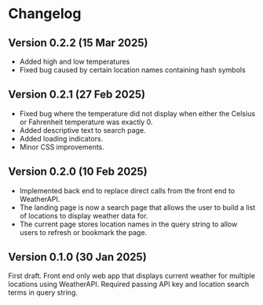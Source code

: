 # Changelog

## Version 0.2.2 (15 Mar 2025)

- Added high and low temperatures
- Fixed bug caused by certain location names containing hash symbols

## Version 0.2.1 (27 Feb 2025)

- Fixed bug where the temperature did not display when either the Celsius or Fahrenheit temperature was exactly 0.
- Added descriptive text to search page.
- Added loading indicators.
- Minor CSS improvements.

## Version 0.2.0 (10 Feb 2025)

- Implemented back end to replace direct calls from the front end to WeatherAPI.
- The landing page is now a search page that allows the user to build a list of locations to display weather data for.
- The current page stores location names in the query string to allow users to refresh or bookmark the page.

## Version 0.1.0 (30 Jan 2025)

First draft. Front end only web app that displays current weather for multiple locations using WeatherAPI. Required passing API key and location search terms in query string.
